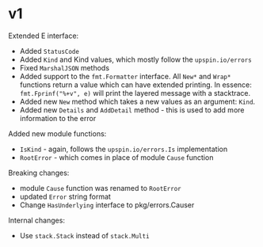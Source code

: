 # v1

Extended E interface:

+ Added `StatusCode`
+ Added `Kind` and Kind values, which mostly follow the `upspin.io/errors`
+ Fixed `MarshalJSON` methods
+ Added support to the `fmt.Formatter` interface. All `New*` and `Wrap*` functions return a value which can have extended printing. In essence: `fmt.Fprinf("%+v", e)` will print the layered message with a stacktrace.
+ Added new `New` method which takes a new values as an argument: `Kind`.
+ Added new `Details` and `AddDetail` method - this is used to add more information to the error

Added new module functions:

+ `IsKind` - again, follows the `upspin.io/errors.Is` implementation
+ `RootError` - which comes in place of module `Cause` function

Breaking changes:

+ module `Cause` function was renamed to `RootError`
+ updated `Error` string format
+ Change `HasUnderlying` interface to pkg/errors.Causer

Internal changes:

+ Use `stack.Stack` instead of `stack.Multi`
